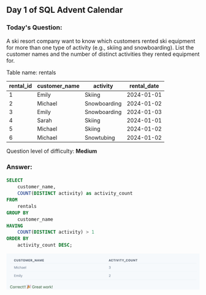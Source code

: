 
## Day 1 of SQL Advent Calendar

### Today's Question:

A ski resort company want to know which customers rented ski equipment for more than one type of activity (e.g., skiing and snowboarding). List the customer names and the number of distinct activities they rented equipment for.

Table name: rentals

rental_id | customer_name | activity     | rental_date
----------|---------------|--------------|------------
1         | Emily         | Skiing       | 2024-01-01
2         | Michael       | Snowboarding | 2024-01-02
3         | Emily         | Snowboarding | 2024-01-03
4         | Sarah         | Skiing       | 2024-01-01
5         | Michael       | Skiing       | 2024-01-02
6         | Michael       | Snowtubing   | 2024-01-02

Question level of difficulty:
**Medium**

### Answer:

```sql
SELECT 
    customer_name,
    COUNT(DISTINCT activity) as activity_count
FROM 
    rentals
GROUP BY 
    customer_name
HAVING 
    COUNT(DISTINCT activity) > 1
ORDER BY 
    activity_count DESC;
```

![day01](../img/day01.png)